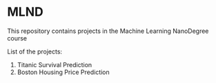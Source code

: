 # MLND
This repository contains projects in the Machine Learning NanoDegree course

List of the projects:
1) Titanic Survival Prediction
2) Boston Housing Price Prediction
